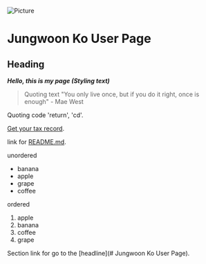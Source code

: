 ![Picture](https://www.chinalongbow.com/wp-content/uploads/2020/11/Eye-Wash-Station-A.jpg)
# Jungwoon Ko User Page
## Heading
***Hello, this is my page (Styling text)***
> Quoting text "You only live once, but if you do it right, once is enough" - Mae West

Quoting code 'return', 'cd'.

[Get your tax record](https://www.irs.gov/individuals/get-transcript).

link for [README.md](README.md).

unordered
- banana
- apple
- grape
- coffee

ordered
1. apple
2. banana
3. coffee
4. grape























Section link for go to the [headline](# Jungwoon Ko User Page).
